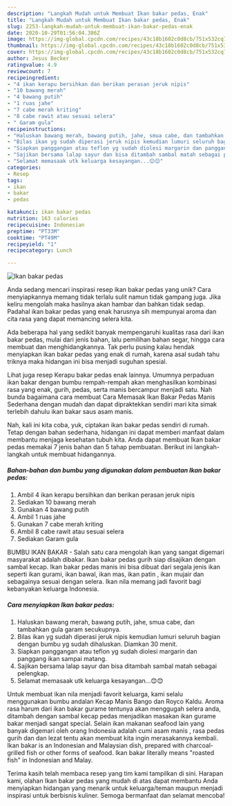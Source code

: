```yaml
---
description: "Langkah Mudah untuk Membuat Ikan bakar pedas, Enak"
title: "Langkah Mudah untuk Membuat Ikan bakar pedas, Enak"
slug: 2253-langkah-mudah-untuk-membuat-ikan-bakar-pedas-enak
date: 2020-10-29T01:56:04.386Z
image: https://img-global.cpcdn.com/recipes/43c18b1602c0d8cb/751x532cq70/ikan-bakar-pedas-foto-resep-utama.jpg
thumbnail: https://img-global.cpcdn.com/recipes/43c18b1602c0d8cb/751x532cq70/ikan-bakar-pedas-foto-resep-utama.jpg
cover: https://img-global.cpcdn.com/recipes/43c18b1602c0d8cb/751x532cq70/ikan-bakar-pedas-foto-resep-utama.jpg
author: Jesus Becker
ratingvalue: 4.9
reviewcount: 7
recipeingredient:
- "4 ikan kerapu bersihkan dan berikan perasan jeruk nipis"
- "10 bawang merah"
- "4 bawang putih"
- "1 ruas jahe"
- "7 cabe merah kriting"
- "8 cabe rawit atau sesuai selera"
- " Garam gula"
recipeinstructions:
- "Haluskan bawang merah, bawang putih, jahe, smua cabe, dan tambahkan gula garam secukupnya."
- "Bilas ikan yg sudah diperasi jeruk nipis kemudian lumuri seluruh bagian dengan bumbu yg sudah dihaluskan. Diamkan 30 menit."
- "Siapkan panggangan atau teflon yg sudah diolesi margarin dan panggang ikan sampai matang."
- "Sajikan bersama lalap sayur dan bisa ditambah sambal matah sebagai pelengkap."
- "Selamat memasaak utk keluarga kesayangan...😊😊"
categories:
- Resep
tags:
- ikan
- bakar
- pedas

katakunci: ikan bakar pedas 
nutrition: 163 calories
recipecuisine: Indonesian
preptime: "PT33M"
cooktime: "PT49M"
recipeyield: "1"
recipecategory: Lunch

---
```



![Ikan bakar pedas](https://img-global.cpcdn.com/recipes/43c18b1602c0d8cb/751x532cq70/ikan-bakar-pedas-foto-resep-utama.jpg)

Anda sedang mencari inspirasi resep ikan bakar pedas yang unik? Cara menyiapkannya memang tidak terlalu sulit namun tidak gampang juga. Jika keliru mengolah maka hasilnya akan hambar dan bahkan tidak sedap. Padahal ikan bakar pedas yang enak harusnya sih mempunyai aroma dan cita rasa yang dapat memancing selera kita.

Ada beberapa hal yang sedikit banyak mempengaruhi kualitas rasa dari ikan bakar pedas, mulai dari jenis bahan, lalu pemilihan bahan segar, hingga cara membuat dan menghidangkannya. Tak perlu pusing kalau hendak menyiapkan ikan bakar pedas yang enak di rumah, karena asal sudah tahu triknya maka hidangan ini bisa menjadi suguhan spesial.

Lihat juga resep Kerapu bakar pedas enak lainnya. Umumnya perpaduan ikan bakar dengan bumbu rempah-rempah akan menghasilkan kombinasi rasa yang enak, gurih, pedas, serta manis bercampur menjadi satu. Nah bunda bagaimana cara membuat Cara Memasak Ikan Bakar Pedas Manis Sederhana dengan mudah dan dapat dipraktekkan sendiri mari kita simak terlebih dahulu ikan bakar saus asam manis.


Nah, kali ini kita coba, yuk, ciptakan ikan bakar pedas sendiri di rumah. Tetap dengan bahan sederhana, hidangan ini dapat memberi manfaat dalam membantu menjaga kesehatan tubuh kita. Anda dapat membuat Ikan bakar pedas memakai 7 jenis bahan dan 5 tahap pembuatan. Berikut ini langkah-langkah untuk membuat hidangannya.

<!--inarticleads1-->

##### Bahan-bahan dan bumbu yang digunakan dalam pembuatan Ikan bakar pedas:

1. Ambil 4 ikan kerapu bersihkan dan berikan perasan jeruk nipis
1. Sediakan 10 bawang merah
1. Gunakan 4 bawang putih
1. Ambil 1 ruas jahe
1. Gunakan 7 cabe merah kriting
1. Ambil 8 cabe rawit atau sesuai selera
1. Sediakan  Garam gula


BUMBU IKAN BAKAR - Salah satu cara mengolah ikan yang sangat digemari masyarakat adalah dibakar. Ikan bakar pedas gurih siap disajikan dengan sambal kecap. Ikan bakar pedas manis ini bisa dibuat dari segala jenis ikan seperti ikan gurami, ikan bawal, ikan mas, ikan patin , ikan mujair dan sebagainya sesuai dengan selera. Ikan nila memang jadi favorit bagi kebanyakan keluarga Indonesia. 

<!--inarticleads2-->

##### Cara menyiapkan Ikan bakar pedas:

1. Haluskan bawang merah, bawang putih, jahe, smua cabe, dan tambahkan gula garam secukupnya.
1. Bilas ikan yg sudah diperasi jeruk nipis kemudian lumuri seluruh bagian dengan bumbu yg sudah dihaluskan. Diamkan 30 menit.
1. Siapkan panggangan atau teflon yg sudah diolesi margarin dan panggang ikan sampai matang.
1. Sajikan bersama lalap sayur dan bisa ditambah sambal matah sebagai pelengkap.
1. Selamat memasaak utk keluarga kesayangan...😊😊


Untuk membuat ikan nila menjadi favorit keluarga, kami selalu menggunakan bumbu andalan Kecap Manis Bango dan Royco Kaldu. Aroma rasa harum dari ikan bakar gurame tentunya akan menggugah selera anda, ditambah dengan sambal kecap pedas menjadikan masakan ikan gurame bakar menjadi sangat special. Selain ikan makanan seafood lain yang banyak digemari oleh orang Indonesia adalah cumi asam manis , rasa pedas gurih dan dan lezat tentu akan membuat kita ingin merasakannya kembali. Ikan bakar is an Indonesian and Malaysian dish, prepared with charcoal-grilled fish or other forms of seafood. Ikan bakar literally means &#34;roasted fish&#34; in Indonesian and Malay. 

Terima kasih telah membaca resep yang tim kami tampilkan di sini. Harapan kami, olahan Ikan bakar pedas yang mudah di atas dapat membantu Anda menyiapkan hidangan yang menarik untuk keluarga/teman maupun menjadi inspirasi untuk berbisnis kuliner. Semoga bermanfaat dan selamat mencoba!
